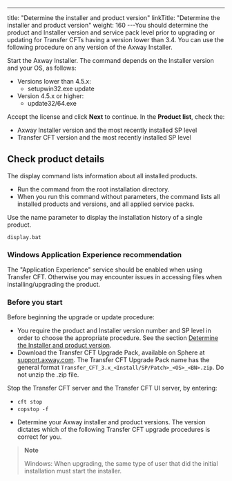 ---
title: "Determine the installer and product version"
linkTitle: "Determine the installer and product version"
weight: 160
---You should determine the product and Installer version and service pack level prior to upgrading or updating for Transfer CFTs having a version lower than 3.4. You can use the following procedure on any version of the Axway Installer.

Start the Axway Installer. The command depends on the Installer version and your OS, as follows:

* Versions lower than 4.5.x:
    *   setupwin32.exe update
* Version 4.5.x or higher:
    *   update32/64.exe

Accept the license and click **Next** to continue. In the **Product list**, check the:

* Axway Installer version and the most recently installed SP level
* Transfer CFT version and the most recently installed SP level

## Check product details

The display command lists information about all installed products.

* Run the command from the root installation directory.
* When you run this command without parameters, the command lists all installed products and versions, and all applied service packs.

Use the name parameter to display the installation history of a single product.

```
display.bat
```

### Windows Application Experience recommendation

The "Application Experience" service should be enabled when using Transfer CFT. Otherwise you may encounter issues in accessing files when installing/upgrading the product.

### Before you start

Before beginning the upgrade or update procedure:

* You require the product and Installer version number and SP level in order to choose the appropriate procedure. See the section [Determine the Installer and product version](#Determin).
* Download the Transfer CFT Upgrade Pack, available on Sphere at [support.axway.com](https://support.axway.com/). The Transfer CFT Upgrade Pack name has the general format `Transfer_CFT_3.x_<Install/SP/Patch>_<OS>_<BN>.zip`. Do not unzip the .zip file.

Stop the Transfer CFT server and the Transfer CFT UI server, by entering:

* `cft stop `
* `copstop -f `

<!-- -->

* Determine your Axway installer and product versions. The version dictates which of the following Transfer CFT upgrade procedures is correct for you.

> **Note**
>
> Windows: When upgrading, the same type of user that did the initial installation must start the installer.
